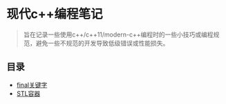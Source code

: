 # 现代c++编程笔记
> 旨在记录一些使用c++/c++11/modern-c++编程时的一些小技巧或编程规范，避免一些不规范的开发导致低级错误或性能损失。

## 目录
- [final关键字](https://github.com/qiantao1001/cppcodingtips/blob/master/tips.md#tips-final%E5%85%B3%E9%94%AE%E5%AD%97)
- [STL容器](https://github.com/qiantao1001/cppcodingtips/blob/master/tips.md#tips-stl%E5%AE%B9%E5%99%A8)
